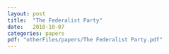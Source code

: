 ```yaml
---
layout: post
title:  "The Federalist Party"
date:   2010-10-07
categories: papers
pdf: "otherFiles/papers/The Federalist Party.pdf"
---
```

